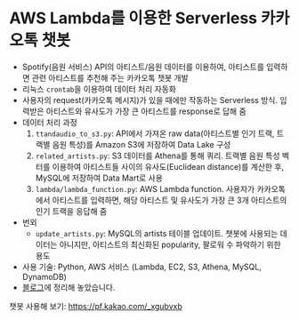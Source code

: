 # AWS Lambda를 이용한 Serverless 카카오톡 챗봇
- Spotify(음원 서비스) API의 아티스트/음원 데이터를 이용하여, 아티스트를 입력하면 관련 아티스트를 추천해 주는 카카오톡 챗봇 개발
- 리눅스 `crontab`을 이용하여 데이터 처리 자동화
- 사용자의 request(카카오톡 메시지)가 있을 때에만 작동하는 Serverless 방식. 입력받은 아티스트와 유사도가 가장 큰 아티스트를 response로 답해 줌
- 데이터 처리 과정
  1. `ttandaudio_to_s3.py`: API에서 가져온 raw data(아티스트별 인기 트랙, 트랙별 음원 특성)를 Amazon S3에 저장하여 Data Lake 구성
  2. `related_artists.py`: S3 데이터를 Athena를 통해 쿼리. 트랙별 음원 특성 벡터를 이용하여 아티스트들 사이의 유사도(Euclidean distance)를 계산한 후, MySQL에 저장하여 Data Mart로 사용
  3. `lambda/lambda_function.py`: AWS Lambda function. 사용자가 카카오톡에서 아티스트를 입력하면, 해당 아티스트 및 유사도가 가장 큰 3개 아티스트의 인기 트랙을 응답해 줌
- 번외
  - `update_artists.py`: MySQL의 artists 테이블 업데이트. 챗봇에 사용되는 데이터는 아니지만, 아티스트의 최신화된 popularity, 팔로워 수 파악하기 위한 용도
- 사용 기술: Python, AWS 서비스 (Lambda, EC2, S3, Athena, MySQL, DynamoDB)
- [블로그](https://sulmasulma.github.io/data/2020/06/03/kakaotalk-chatbot.html)에 정리해 놓았습니다. 

챗봇 사용해 보기: https://pf.kakao.com/_xgubvxb
